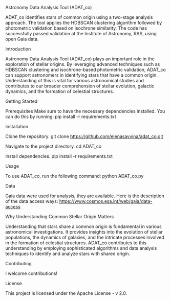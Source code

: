 Astronomy Data Analysis Tool (ADAT_co)

ADAT_co identifies stars of common origin using a two-stage analysis approach. The tool applies the HDBSCAN clustering algorithm followed by photometric validation based on isochrone similarity. The code has successfully passed validation at the Institute of Astronomy, RAS, using open Gaia data.

Introduction

Astronomy Data Analysis Tool (ADAT_co) plays an important role in the exploration of stellar origins. By leveraging advanced techniques such as HDBSCAN clustering and isochrone-based photometric validation, ADAT_co can support astronomers in identifying stars that have a common origin. Understanding of this is vital for various astronomical studies and contributes to our broader comprehension of stellar evolution, galactic dynamics, and the formation of celestial structures.

Getting Started

Prerequisites
Make sure to have the necessary dependencies installed. You can do this by running:
pip install -r requirements.txt

Installation

Clone the repository.
git clone https://github.com/elenasavvina/adat_co.git

Navigate to the project directory.
cd ADAT_co

Install dependencies.
pip install -r requirements.txt

Usage

To use ADAT_co, run the following command:
python ADAT_co.py

Data

Gaia data were used for analysis, they are available. Here is the description of the data access ways: https://www.cosmos.esa.int/web/gaia/data-access

Why Understanding Common Stellar Origin Matters

Understanding that stars share a common origin is fundamental in various astronomical investigations. It provides insights into the evolution of stellar populations, the dynamics of galaxies, and the intricate processes involved in the formation of celestial structures. ADAT_co contributes to this understanding by employing sophisticated algorithms and data analysis techniques to identify and analyze stars with shared origin.

Contributing

I welcome contributions!

License

This project is licensed under the Apache License - v 2.0.
